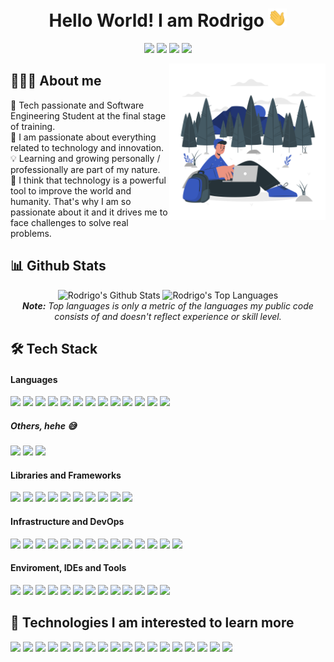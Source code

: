 <h1 align="center">
  Hello World! I am Rodrigo
  <img width="30px" src="https://github.com/SatYu26/SatYu26/raw/master/Assets/Hi.gif"/>
</h1>

<p align="center">   
  <a href="https://mail.google.com/mail/u/0/?fs=1&tf=cm&source=mailto&to=crzrood.works@gmail.com" target="_blank"><img src="https://img.shields.io/badge/-Email-0D1117?style=for-the-badge&logo=gmail&logoColor=3859BD"></a>
  <a href="https://www.linkedin.com/in/rodrigocrz" target="_blank"><img src="https://img.shields.io/badge/-LinkedIn-0D1117?style=for-the-badge&logo=linkedin&logoColor=3859BD"></a> 
  <a href="https://www.instagram.com/rodrigo_crz/" target="_blank"><img src="https://img.shields.io/badge/-Instagram-0D1117?style=for-the-badge&logo=instagram&logoColor=3859BD"></a>
  <a href="https://www.youtube.com/channel/UCQpo7Ff6YoKIXYgZqUO58VQ" target="_blank"><img src="https://img.shields.io/badge/YouTube-0D1117?style=for-the-badge&logo=youtube&logoColor=3859BD"></a>
</p>

<img src="./rodrigoforest.png" min-width="250px" max-width="250px" width="250px" align="right" alt="rodrigoforest.png">

<p align="left">
    <h2>👨🏽‍💻 About me</h2>
    🤤 Tech passionate and Software Engineering Student at the final stage of training. 
    <br/> 
    🤩 I am passionate about everything related to technology and innovation. 
    <br/> 
    💡 Learning and growing personally / professionally are part of my nature.
    <br/>
    🚀 I think that technology is a powerful tool to improve the world and humanity. That's why I am so passionate about it and it drives me to face challenges to solve real problems.
</p>

<h2>📊 Github Stats</h2>

<div>
  <div align="center">
    <img alt="Rodrigo's Github Stats" src="https://github-readme-stats.vercel.app/api?username=rodrigocrz&show_icons=true&include_all_commits=true&count_private=true&theme=react&hide_border=true&bg_color=0D1117&title_color=3859BD&icon_color=3859BD" height="180"/>
    <img alt="Rodrigo's Top Languages" src="https://github-readme-stats.vercel.app/api/top-langs/?username=rodrigocrz&langs_count=10&layout=compact&theme=react&hide_border=true&bg_color=0D1117&title_color=3859BD&icon_color=3859BD" height="180"/>
    <br/>
    <i><b>Note:</b> Top languages is only a metric of the languages my public code consists of and doesn't reflect experience or skill level.</i>
  </div>
  <!--
  <div>
    <a href="#"><img alt="Rodrigo's Activity Graph" src="https://activity-graph.herokuapp.com/graph?username=rodrigocrz&custom_title=rodrigocrz%20Contribution%20Graph&bg_color=0D1117&color=3859BD&line=FFFFFF&point=3859BD&hide_border=true" /></a>
  <div>  -->
</div>

<h2>🛠 Tech Stack</h2>

<h4>Languages</h4>
<a href="#"><img src="https://img.shields.io/badge/-C++-0D1117?style=rounded-square&logo=cplusplus&logoColor=3859BD"></a>
<a href="#"><img src="https://img.shields.io/badge/-C Sharp-0D1117?style=rounded-square&logo=csharp&logoColor=3859BD"></a>
<a href="#"><img src="https://img.shields.io/badge/-C-0D1117?style=rounded-square&logo=c&logoColor=3859BD"></a>
<a href="#"><img src="https://img.shields.io/badge/-Java-0D1117?style=rounded-square&logo=java&logoColor=3859BD"></a>
<a href="#"><img src="https://img.shields.io/badge/-Python-0D1117?style=rounded-square&logo=python&logoColor=3859BD"></a>
<a href="#"><img src="https://img.shields.io/badge/-JavaScript-0D1117?style=rounded-square&logo=javascript&logoColor=3859BD"></a>
<a href="#"><img src="https://img.shields.io/badge/-TypeScript-0D1117?style=rounded-square&logo=typescript&logoColor=3859BD"></a>
<a href="#"><img src="https://img.shields.io/badge/Kotlin-%230D1117.svg?style=rounded-square&logo=kotlin&logoColor=3859BD"></a>
<a href="#"><img src="https://img.shields.io/badge/Dart-%230D1117.svg?style=rounded-square&logo=dart&logoColor=3859BD"></a>
<a href="#"><img src="https://img.shields.io/badge/-PHP-0D1117?style=rounded-square&logo=php&logoColor=3859BD"></a>
<a href="#"><img src="https://img.shields.io/badge/.NET-%230D1117.svg?style=rounded-square&logo=.net&logoColor=3859BD"></a>
<a href="#"><img src="https://img.shields.io/badge/SQL%20-%230D1117.svg?style=rounded-square&logo=amazon-dynamodb&logoColor=3859BD"></a>
<a href="#"><img src="https://img.shields.io/badge/-Arduino-0D1117?style=rounded-square&logo=Arduino&logoColor=3859BD"></a>

<h5>Others, hehe 😅</h5>
<a href="#"><img src="https://img.shields.io/badge/-HTML5-0D1117?style=rounded-square&logo=html5&logoColor=3859BD"></a>
<a href="#"><img src="https://img.shields.io/badge/-CSS3-0D1117?style=rounded-square&logo=css3&logoColor=3859BD"></a>
<a href="#"><img src="https://img.shields.io/badge/Markdown-%230D1117.svg?style=rounded-square&logo=markdown&logoColor=3859BD"></a>

<h4>Libraries and Frameworks</h4>
<a href="#"><img src="https://img.shields.io/badge/Node-0D1117.svg?style=rounded-square&logo=node.js&logoColor=3859BD"></a>
<a href="#"><img src="https://img.shields.io/badge/Express-0D1117.svg?style=rounded-square&logo=express&logoColor=3859BD"></a>
<a href="#"><img src="https://img.shields.io/badge/React-0D1117.svg?style=rounded-square&logo=react&logoColor=3859BD"></a>
<a href="#"><img src="https://img.shields.io/badge/Flutter-0D1117.svg?style=rounded-square&logo=flutter&logoColor=3859BD"></a>
<a href="#"><img src="https://img.shields.io/badge/Bootstrap-0D1117.svg?style=rounded-square&logo=bootstrap&logoColor=3859BD"></a>
<a href="#"><img src="https://img.shields.io/badge/Numpy-0D1117.svg?style=rounded-square&logo=numpy&logoColor=3859BD"></a>
<a href="#"><img src="https://img.shields.io/badge/Keras-0D1117.svg?style=rounded-square&logo=keras&logoColor=3859BD"></a>
<a href="#"><img src="https://img.shields.io/badge/Pandas-0D1117.svg?style=rounded-square&logo=pandas&logoColor=3859BD"></a>
<a href="#"><img src="https://img.shields.io/badge/CodeIgniter-0D1117.svg?style=rounded-square&logo=codeigniter&logoColor=3859BD"></a>
<a href="#"><img src="https://img.shields.io/badge/Jest-0D1117.svg?style=rounded-square&logo=jest&logoColor=3859BD"></a>

<h4>Infrastructure and DevOps</h4>
<a href="#"><img src="https://img.shields.io/badge/Git-0D1117.svg?style=rounded-square&logo=git&logoColor=3859BD"></a>
<a href="#"><img src="https://img.shields.io/badge/GitHub-0D1117.svg?style=rounded-square&logo=github&logoColor=3859BD"></a>
<a href="#"><img src="https://img.shields.io/badge/GitKraken-0D1117.svg?style=rounded-square&logo=gitkraken&logoColor=3859BD"></a>
<a href="#"><img src="https://img.shields.io/badge/Trello-0D1117.svg?style=rounded-square&logo=trello&logoColor=3859BD"></a>
<a href="#"><img src="https://img.shields.io/badge/Slack-0D1117.svg?style=rounded-square&logo=slack&logoColor=3859BD"></a>
<a href="#"><img src="https://img.shields.io/badge/MySQL-0D1117.svg?style=rounded-square&logo=mysql&logoColor=3859BD"></a>
<a href="#"><img src="https://img.shields.io/badge/PostgreSQL-0D1117.svg?style=rounded-square&logo=postgresql&logoColor=3859BD"></a>
<a href="#"><img src="https://img.shields.io/badge/MongoDB-0D1117.svg?style=rounded-square&logo=mongodb&logoColor=3859BD"></a>
<a href="#"><img src="https://img.shields.io/badge/XAMPP-0D1117.svg?style=rounded-square&logo=xampp&logoColor=3859BD"></a>
<a href="#"><img src="https://img.shields.io/badge/MAMP-0D1117.svg?style=rounded-square&logo=mamp&logoColor=3859BD"></a>
<a href="#"><img src="https://img.shields.io/badge/Microsoft Azure-0D1117.svg?style=rounded-square&logo=microsoftazure&logoColor=3859BD"></a>
<a href="#"><img src="https://img.shields.io/badge/IBM Cloud-0D1117.svg?style=rounded-square&logo=ibm&logoColor=3859BD"></a>
<a href="#"><img src="https://img.shields.io/badge/Firebase-0D1117.svg?style=rounded-square&logo=firebase&logoColor=3859BD"></a>
<a href="#"><img src="https://img.shields.io/badge/-Heroku-0D1117?style=rounded-square&logo=heroku&logoColor=3859BD"></a>

<h4>Enviroment, IDEs and Tools</h4>
<a href="#"><img src="https://img.shields.io/badge/Bash-0D1117.svg?style=rounded-square&logo=gnu-bash&logoColor=3859BD"></a>
<a href="#"><img src="https://img.shields.io/badge/VSCode-0D1117.svg?style=rounded-square&logo=visualstudiocode&logoColor=3859BD"></a>
<a href="#"><img src="https://img.shields.io/badge/-XCode-0D1117?style=rounded-square&logo=xcode&logoColor=3859BD"></a>
<a href="#"><img src="https://img.shields.io/badge/Android Studio-0D1117.svg?style=rounded-square&logo=androidstudio&logoColor=3859BD"></a>
<a href="#"><img src="https://img.shields.io/badge/IntelliJ IDEA-0D1117.svg?style=rounded-square&logo=intellijidea&logoColor=3859BD"></a>
<a href="#"><img src="https://img.shields.io/badge/Postman-0D1117.svg?style=rounded-square&logo=postman&logoColor=3859BD"></a>
<a href="#"><img src="https://img.shields.io/badge/Thunder Client-0D1117.svg?style=rounded-square&logo=thunderclient&logoColor=3859BD"></a>
<a href="#"><img src="https://img.shields.io/badge/Figma-0D1117.svg?style=rounded-square&logo=figma&logoColor=3859BD"></a>
<a href="#"><img src="https://img.shields.io/badge/AdobeXD-0D1117.svg?style=rounded-square&logo=adobexd&logoColor=3859BD"></a>
<a href="#"><img src="https://img.shields.io/badge/Cisco Packet Tracer-0D1117.svg?style=rounded-square&logo=cisco&logoColor=3859BD"></a>
<a href="#"><img src="https://img.shields.io/badge/Selenium-0D1117.svg?style=rounded-square&logo=selenium&logoColor=3859BD"></a>
<a href="#"><img src="https://img.shields.io/badge/-Mac OS-0D1117?style=rounded-square&logo=macos&logoColor=3859BD"></a>
<a href="#"><img src="https://img.shields.io/badge/-Windows-0D1117?style=rounded-square&logo=windows&logoColor=3859BD"></a>
<br/>

<h2>👀 Technologies I am interested to learn more</h2>
<a href="#"><img src="https://img.shields.io/badge/-Docker-0D1117?style=rounded-square&logo=docker&logoColor=3859BD"></a>
<a href="#"><img src="https://img.shields.io/badge/-Angular-0D1117?style=rounded-square&logo=angular&logoColor=3859BD"></a>
<a href="#"><img src="https://img.shields.io/badge/-Vue-0D1117?style=rounded-square&logo=vue.js&logoColor=3859BD"></a>
<a href="#"><img src="https://img.shields.io/badge/-React Native-0D1117?style=rounded-square&logo=react&logoColor=3859BD"></a>
<a href="#"><img src="https://img.shields.io/badge/-Swift-0D1117?style=rounded-square&logo=swift&logoColor=3859BD"></a>
<a href="#"><img src="https://img.shields.io/badge/-Go-0D1117?style=rounded-square&logo=go&logoColor=3859BD"></a>
<a href="#"><img src="https://img.shields.io/badge/-Django-0D1117?style=rounded-square&logo=django&logoColor=3859BD"></a>
<a href="#"><img src="https://img.shields.io/badge/-R-0D1117?style=rounded-square&logo=r&logoColor=3859BD"></a>
<a href="#"><img src="https://img.shields.io/badge/-Flask-0D1117?style=rounded-square&logo=flask&logoColor=3859BD"></a>
<a href="#"><img src="https://img.shields.io/badge/-Fastify-0D1117?style=rounded-square&logo=fastify&logoColor=3859BD"></a>
<a href="#"><img src="https://img.shields.io/badge/-Hapi-0D1117?style=rounded-square&logo=hapi&logoColor=3859BD"></a>
<a href="#"><img src="https://img.shields.io/badge/Kubernetes-%230D1117.svg?style=rounded-square&logo=kubernetes&logoColor=3859BD"></a>
<a href="#"><img src="https://img.shields.io/badge/Amazon%20AWS-0D1117?style=rounded-square&logo=amazon-aws&logoColor=3859BD"></a>
<a href="#"><img src="https://img.shields.io/badge/-Google Cloud-0D1117?style=rounded-square&logo=googlecloud&logoColor=3859BD"></a>
<a href="#"><img src="https://img.shields.io/badge/-Sass-0D1117?style=rounded-square&logo=sass&logoColor=3859BD"></a>
<a href="#"><img src="https://img.shields.io/badge/GitHub%20Pages-%230D1117.svg?style=rounded-square&logo=github&logoColor=3859BD"></a>
<a href="#"><img src="https://img.shields.io/badge/-Digital%20Ocean-0D1117?style=rounded-square&logo=digitalocean&logoColor=3859BD"></a>
<a href="#"><img src="https://img.shields.io/badge/-Raspberry%20Pi-0D1117?style=rounded-square&logo=Raspberry-Pi&logoColor=3859BD"></a>

<!--
**rodrigocrz/rodrigocrz** is a ✨ _special_ ✨ repository because its `README.md` (this file) appears on your GitHub profile.

Here are some ideas to get you started:

- 🔭 I’m currently working on ...
- 🌱 I’m currently learning ...
- 👯 I’m looking to collaborate on ...
- 🤔 I’m looking for help with ...
- 💬 Ask me about ...
- 📫 How to reach me: ...
- 😄 Pronouns: ...
- ⚡ Fun fact: ...
-->
